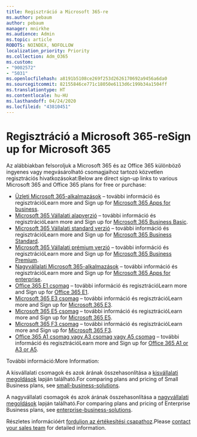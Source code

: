 ```yaml
---
title: Regisztráció a Microsoft 365-re
ms.author: pebaum
author: pebaum
manager: mnirkhe
ms.audience: Admin
ms.topic: article
ROBOTS: NOINDEX, NOFOLLOW
localization_priority: Priority
ms.collection: Adm_O365
ms.custom:
- "9002572"
- "5031"
ms.openlocfilehash: a8191b5108ce269f253d2626170692a9456a6da0
ms.sourcegitcommit: 82155846ce771c18050e6113d6c199b34a1504ff
ms.translationtype: HT
ms.contentlocale: hu-HU
ms.lasthandoff: 04/24/2020
ms.locfileid: "43810451"
---
```

# <a name="sign-up-for-microsoft-365"></a><span data-ttu-id="f58e6-102">Regisztráció a Microsoft 365-re</span><span class="sxs-lookup"><span data-stu-id="f58e6-102">Sign up for Microsoft 365</span></span>

<span data-ttu-id="f58e6-103">Az alábbiakban felsoroljuk a Microsoft 365 és az Office 365 különböző ingyenes vagy megvásárolható csomagjaihoz tartozó közvetlen regisztrációs hivatkozásokat:</span><span class="sxs-lookup"><span data-stu-id="f58e6-103">Below are direct sign-up links to various Microsoft 365 and Office 365 plans for free or purchase:</span></span>

- <span data-ttu-id="f58e6-104">[Üzleti Microsoft 365-alkalmazások](https://products.office.com/business/office-365-business?activetab=pivot%3aoverviewtab) – további információ és regisztráció</span><span class="sxs-lookup"><span data-stu-id="f58e6-104">Learn more and Sign up for [Microsoft 365 Apps for business](https://products.office.com/business/office-365-business?activetab=pivot%3aoverviewtab).</span></span>
- <span data-ttu-id="f58e6-105">[Microsoft 365 Vállalati alapverzió](https://products.office.com/business/office-365-business-essentials?activetab=pivot%3aoverviewtab) – további információ és regisztráció</span><span class="sxs-lookup"><span data-stu-id="f58e6-105">Learn more and Sign up for [Microsoft 365 Business Basic](https://products.office.com/business/office-365-business-essentials?activetab=pivot%3aoverviewtab).</span></span>
- <span data-ttu-id="f58e6-106">[Microsoft 365 Vállalati standard verzió](https://products.office.com/business/office-365-business-premium?activetab=pivot%3aoverviewtab) – további információ és regisztráció</span><span class="sxs-lookup"><span data-stu-id="f58e6-106">Learn more and Sign up for [Microsoft 365 Business Standard](https://products.office.com/business/office-365-business-premium?activetab=pivot%3aoverviewtab).</span></span>
- <span data-ttu-id="f58e6-107">[Microsoft 365 Vállalati prémium verzió](https://www.microsoft.com/microsoft-365/business/microsoft-365-business?activetab=pivot%3aoverviewtab) – további információ és regisztráció</span><span class="sxs-lookup"><span data-stu-id="f58e6-107">Learn more and Sign up for [Microsoft 365 Business Premium](https://www.microsoft.com/microsoft-365/business/microsoft-365-business?activetab=pivot%3aoverviewtab).</span></span>
- <span data-ttu-id="f58e6-108">[Nagyvállalati Microsoft 365-alkalmazások](https://products.office.com/business/office-365-proplus-product?activetab=pivot%3aoverviewtab) – további információ és regisztráció</span><span class="sxs-lookup"><span data-stu-id="f58e6-108">Learn more and Sign up for [Microsoft 365 Apps for enterprise](https://products.office.com/business/office-365-proplus-product?activetab=pivot%3aoverviewtab).</span></span>
- <span data-ttu-id="f58e6-109">[Office 365 E1 csomag](https://www.microsoft.com/microsoft-365/business/office-365-enterprise-e1-business-software?activetab=pivot:overviewtab) – további információ és regisztráció</span><span class="sxs-lookup"><span data-stu-id="f58e6-109">Learn more and Sign up for [Office 365 E1](https://www.microsoft.com/microsoft-365/business/office-365-enterprise-e1-business-software?activetab=pivot:overviewtab).</span></span>
- <span data-ttu-id="f58e6-110">[Microsoft 365 E3 csomag](https://www.microsoft.com/microsoft-365/enterprise-e3-business-software) – további információ és regisztráció</span><span class="sxs-lookup"><span data-stu-id="f58e6-110">Learn more and Sign up for [Microsoft 365 E3](https://www.microsoft.com/microsoft-365/enterprise-e3-business-software).</span></span>
- <span data-ttu-id="f58e6-111">[Microsoft 365 E5 csomag](https://www.microsoft.com/microsoft-365/enterprise-e5-business-software?activetab=pivot%3aoverviewtab) – további információ és regisztráció</span><span class="sxs-lookup"><span data-stu-id="f58e6-111">Learn more and Sign up for [Microsoft 365 E5](https://www.microsoft.com/microsoft-365/enterprise-e5-business-software?activetab=pivot%3aoverviewtab).</span></span>
- <span data-ttu-id="f58e6-112">[Microsoft 365 F3 csomag](https://www.microsoft.com/microsoft-365/microsoft-365-enterprise-f3?activetab=pivot%3aoverviewtab) – további információ és regisztráció</span><span class="sxs-lookup"><span data-stu-id="f58e6-112">Learn more and Sign up for [Microsoft 365 F3](https://www.microsoft.com/microsoft-365/microsoft-365-enterprise-f3?activetab=pivot%3aoverviewtab).</span></span>
- <span data-ttu-id="f58e6-113">[Office 365 A1 csomag vagy A3 csomag vagy A5 csomag](https://www.microsoft.com/microsoft-365/academic/compare-office-365-education-plans?activetab=tab:primaryr1) – további információ és regisztráció</span><span class="sxs-lookup"><span data-stu-id="f58e6-113">Learn more and Sign up for [Office 365 A1 or A3 or A5](https://www.microsoft.com/microsoft-365/academic/compare-office-365-education-plans?activetab=tab:primaryr1).</span></span>

<span data-ttu-id="f58e6-114">További információ:</span><span class="sxs-lookup"><span data-stu-id="f58e6-114">More Information:</span></span>

<span data-ttu-id="f58e6-115">A kisvállalati csomagok és azok árának összehasonlítása a [kisvállalati megoldások](https://products.office.com/business/small-business-solutions#office-ContentAreaHeadingTemplate-1cuvapm) lapján található.</span><span class="sxs-lookup"><span data-stu-id="f58e6-115">For comparing plans and pricing of Small Business plans, see [small-business-solutions](https://products.office.com/business/small-business-solutions#office-ContentAreaHeadingTemplate-1cuvapm).</span></span>

<span data-ttu-id="f58e6-116">A nagyvállalati csomagok és azok árának összehasonlítása a [nagyvállalati megoldások](https://www.microsoft.com/microsoft-365/business/compare-more-office-365-for-business-plans) lapján található.</span><span class="sxs-lookup"><span data-stu-id="f58e6-116">For comparing plans and pricing of Enterprise Business plans, see [enterprise-business-solutions](https://www.microsoft.com/microsoft-365/business/compare-more-office-365-for-business-plans).</span></span>

<span data-ttu-id="f58e6-117">Részletes információért [forduljon az értékesítési csapathoz](https://go.microsoft.com/fwlink/?linkid=2127718).</span><span class="sxs-lookup"><span data-stu-id="f58e6-117">Please [contact your sales team](https://go.microsoft.com/fwlink/?linkid=2127718) for detailed information.</span></span>
